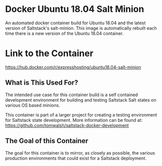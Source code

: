 # Docker Ubuntu 18.04 Salt Minion
An automated docker container build for Ubuntu 18.04 and the latest version of Saltstack's salt-minion. This image is automatically rebuilt each time there is a new version of the Ubuntu 18.04 container.

# Link to the Container
https://hub.docker.com/r/expresshosting/ubuntu18.04-salt-minion

## What is This Used For?
The intended use case for this container build is a self contained development environment for building and testing Saltstack Salt states on various OS based minions.

This container is part of a larger project for creating a testing environment for Saltstack state development. More information can be found at: https://github.com/tomwalsh/saltstack-docker-development

## The Goal of this Container
The goal for this container is to mirror, as closely as possible, the various production environments that could exist for a Saltstack deployment.